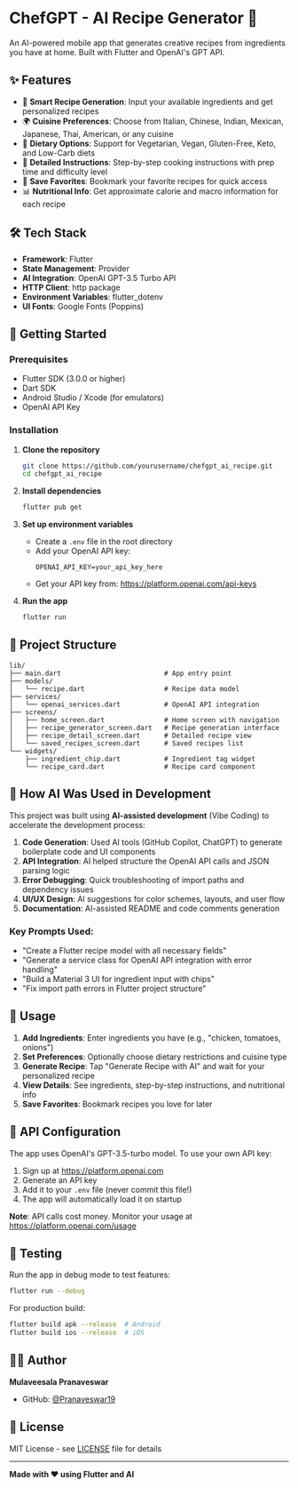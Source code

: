 # ChefGPT - AI Recipe Generator 🍳

An AI-powered mobile app that generates creative recipes from ingredients you have at home. Built with Flutter and OpenAI's GPT API.

## ✨ Features

- 🥘 **Smart Recipe Generation**: Input your available ingredients and get personalized recipes
- 🌍 **Cuisine Preferences**: Choose from Italian, Chinese, Indian, Mexican, Japanese, Thai, American, or any cuisine
- 🥗 **Dietary Options**: Support for Vegetarian, Vegan, Gluten-Free, Keto, and Low-Carb diets
- 📖 **Detailed Instructions**: Step-by-step cooking instructions with prep time and difficulty level
- 💾 **Save Favorites**: Bookmark your favorite recipes for quick access
- 📊 **Nutritional Info**: Get approximate calorie and macro information for each recipe

## 🛠️ Tech Stack

- **Framework**: Flutter
- **State Management**: Provider
- **AI Integration**: OpenAI GPT-3.5 Turbo API
- **HTTP Client**: http package
- **Environment Variables**: flutter_dotenv
- **UI Fonts**: Google Fonts (Poppins)

## 🚀 Getting Started

### Prerequisites

- Flutter SDK (3.0.0 or higher)
- Dart SDK
- Android Studio / Xcode (for emulators)
- OpenAI API Key

### Installation

1. **Clone the repository**
   ```bash
   git clone https://github.com/yourusername/chefgpt_ai_recipe.git
   cd chefgpt_ai_recipe
   ```

2. **Install dependencies**
   ```bash
   flutter pub get
   ```

3. **Set up environment variables**
   - Create a `.env` file in the root directory
   - Add your OpenAI API key:
     ```
     OPENAI_API_KEY=your_api_key_here
     ```
   - Get your API key from: https://platform.openai.com/api-keys

4. **Run the app**
   ```bash
   flutter run
   ```

## 📂 Project Structure

```
lib/
├── main.dart                          # App entry point
├── models/
│   └── recipe.dart                    # Recipe data model
├── services/
│   └── openai_services.dart           # OpenAI API integration
├── screens/
│   ├── home_screen.dart               # Home screen with navigation
│   ├── recipe_generator_screen.dart   # Recipe generation interface
│   ├── recipe_detail_screen.dart      # Detailed recipe view
│   └── saved_recipes_screen.dart      # Saved recipes list
└── widgets/
    ├── ingredient_chip.dart           # Ingredient tag widget
    └── recipe_card.dart               # Recipe card component
```

## 🤖 How AI Was Used in Development

This project was built using **AI-assisted development** (Vibe Coding) to accelerate the development process:

1. **Code Generation**: Used AI tools (GitHub Copilot, ChatGPT) to generate boilerplate code and UI components
2. **API Integration**: AI helped structure the OpenAI API calls and JSON parsing logic
3. **Error Debugging**: Quick troubleshooting of import paths and dependency issues
4. **UI/UX Design**: AI suggestions for color schemes, layouts, and user flow
5. **Documentation**: AI-assisted README and code comments generation

### Key Prompts Used:
- "Create a Flutter recipe model with all necessary fields"
- "Generate a service class for OpenAI API integration with error handling"
- "Build a Material 3 UI for ingredient input with chips"
- "Fix import path errors in Flutter project structure"

## 🎯 Usage

1. **Add Ingredients**: Enter ingredients you have (e.g., "chicken, tomatoes, onions")
2. **Set Preferences**: Optionally choose dietary restrictions and cuisine type
3. **Generate Recipe**: Tap "Generate Recipe with AI" and wait for your personalized recipe
4. **View Details**: See ingredients, step-by-step instructions, and nutritional info
5. **Save Favorites**: Bookmark recipes you love for later

## 🔑 API Configuration

The app uses OpenAI's GPT-3.5-turbo model. To use your own API key:

1. Sign up at https://platform.openai.com
2. Generate an API key
3. Add it to your `.env` file (never commit this file!)
4. The app will automatically load it on startup

**Note**: API calls cost money. Monitor your usage at https://platform.openai.com/usage

## 🧪 Testing

Run the app in debug mode to test features:

```bash
flutter run --debug
```

For production build:

```bash
flutter build apk --release  # Android
flutter build ios --release  # iOS
```

## 👨‍💻 Author

**Mulaveesala Pranaveswar**
- GitHub: [@Pranaveswar19](https://github.com/Pranaveswar19)


## 📄 License

MIT License - see [LICENSE](LICENSE) file for details

---

**Made with ❤️ using Flutter and AI**
